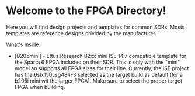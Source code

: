 # Welcome to the FPGA Directory!

Here you will find design projects and templates for common SDRs. Mosts templates are reference designs privided by the manufacturer.

What's Inside:
  * [B205mini] - Ettus Research B2xx mini ISE 14.7 compatible template for the Sparta 6 FPGA included on their SDR. This is only with the "mini" model an supports all FPGA sizes for their line. Currently, the ISE project has the 6slx150csg484-3 selected as the target build as default (for a b205i mini wit the larger FPGA). Make sure to select the proper target FPGA when building.
